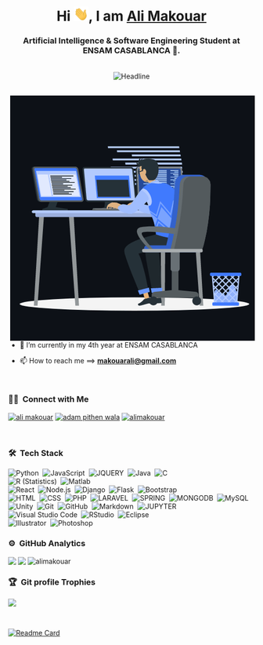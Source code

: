 <h1 align="center">Hi <img src="https://raw.githubusercontent.com/ABSphreak/ABSphreak/master/gifs/Hi.gif" width="30px">, I am <a href="https://www.linkedin.com/in/ali-makouar/">Ali Makouar</a> </h1>

<h3 align="center">Artificial Intelligence & Software Engineering Student at ENSAM CASABLANCA 🌟.</h3>

<br>

 <div align=center>
        <img src="https://readme-typing-svg.herokuapp.com?color=%236FDA44&size=32&center=true&vCenter=true&width=600&height=50&lines=Welcome+To+My+Profile+!" alt="Headline" />
    </div>
<br>




<p><img align="right" src="animation_500_kxa883sd.gif" alt="alimakouar" /></p>


- 🌱 I’m currently in my 4th year at ENSAM CASABLANCA

- 📫 How to reach me ==>  **makouarali@gmail.com**

<br>

### 🤝🏻 &nbsp;Connect with Me

<p align="left">
  <a href="https://www.linkedin.com/in/ali-makouar/" target="_blank"><img align="center"
      src="https://img.shields.io/badge/LinkedIn-0077B5?style=for-the-badge&logo=linkedin&logoColor=white"
      alt="ali makouar" /></a>
  <a href="https://web.facebook.com/ali.makouar" target="_blank"><img align="center"
      src="https://img.shields.io/badge/Facebook-1877F2?style=for-the-badge&logo=facebook&logoColor=white"
      alt="adam pithen wala" /></a>
 <a href="mailto:makouarali@gmail.com" target="_blank"><img align="center"
      src="https://img.shields.io/badge/Gmail-D14836?style=for-the-badge&logo=gmail&logoColor=white"
      alt="alimakouar" /></a>
</p>

<br>

### 🛠 &nbsp;Tech Stack

![Python](https://img.shields.io/badge/-Python-05122A?style=flat&logo=python)&nbsp;
![JavaScript](https://img.shields.io/badge/-JavaScript-05122A?style=flat&logo=javascript)&nbsp;
![JQUERY](https://img.shields.io/badge/-JQUERY-05122A?style=flat&logo=jquery)&nbsp;
![Java](https://img.shields.io/badge/-Java-05122A?style=flat&logo=Java&logoColor=FFA518)&nbsp;
![C](https://img.shields.io/badge/-C-05122A?style=flat&logo=C&logoColor=A8B9CC)\
![R (Statistics)](https://img.shields.io/badge/-R-05122A?style=flat&logo=R&logoColor=276DC3)&nbsp;
![Matlab](https://www.mathworks.com/matlabcentral/images/matlab-file-exchange.svg)\
![React](https://img.shields.io/badge/-React-05122A?style=flat&logo=react)&nbsp;
![Node.js](https://img.shields.io/badge/-Node.js-05122A?style=flat&logo=node.js)&nbsp;
![Django](https://img.shields.io/badge/-Django-05122A?style=flat&logo=django&logoColor=092E20)&nbsp;
![Flask](https://img.shields.io/badge/-Flask-05122A?style=flat&logo=flask)&nbsp;
![Bootstrap](https://img.shields.io/badge/-Bootstrap-05122A?style=flat&logo=bootstrap&logoColor=563D7C)\
![HTML](https://img.shields.io/badge/-HTML-05122A?style=flat&logo=HTML5)&nbsp;
![CSS](https://img.shields.io/badge/-CSS-05122A?style=flat&logo=CSS3&logoColor=1572B6)&nbsp;
![PHP](https://img.shields.io/badge/-PHP-05122A?style=flat&logo=php)&nbsp;
![LARAVEL](https://img.shields.io/badge/-LARAVEL-05122A?style=flat&logo=laravel)&nbsp;
![SPRING](https://img.shields.io/badge/-SPRING-05122A?style=flat&logo=spring)&nbsp;
![MONGODB](https://img.shields.io/badge/MongoDB-05122A?style=flat&logo=mongodb&logoColor=4EA94B)&nbsp;
![MySQL](https://img.shields.io/badge/MYSQL-05122A?style=flat&logo=mysql)&nbsp;
![Unity](https://img.shields.io/badge/Unity-05122A?style=flat&logo=unity)&nbsp;
![Git](https://img.shields.io/badge/-Git-05122A?style=flat&logo=git)&nbsp;
![GitHub](https://img.shields.io/badge/-GitHub-05122A?style=flat&logo=github)&nbsp;
![Markdown](https://img.shields.io/badge/-Markdown-05122A?style=flat&logo=markdown)&nbsp;
![JUPYTER](https://img.shields.io/badge/-Jupyter-05122A?style=flat&logo=jupyter)\
![Visual Studio Code](https://img.shields.io/badge/-Visual%20Studio%20Code-05122A?style=flat&logo=visual-studio-code&logoColor=007ACC)&nbsp;
![RStudio](https://img.shields.io/badge/-RStudio-05122A?style=flat&logo=rstudio)&nbsp;
![Eclipse](https://img.shields.io/badge/-Eclipse-05122A?style=flat&logo=eclipse-ide&logoColor=2C2255)\
![Illustrator](https://img.shields.io/badge/-Illustrator-05122A?style=flat&logo=adobe-illustrator)&nbsp;
![Photoshop](https://img.shields.io/badge/-Photoshop-05122A?style=flat&logo=adobe-photoshop)&nbsp;

### ⚙️ &nbsp;GitHub Analytics

  <img align="center" height="180em" src="https://github-readme-stats-eight-theta.vercel.app/api?username=alimakouar&show_icons=true&theme=algolia&include_all_commits=true&count_private=true"/>
  <img align="center" height="180em" src="https://github-readme-stats-eight-theta.vercel.app/api/top-langs/?username=alimakouar&layout=compact&langs_count=8&theme=algolia"/>
 <img align="center" src="https://github-readme-streak-stats.herokuapp.com/?user=alimakouar&theme=algolia&date_format=M%20j%5B%2C%20Y%5D" alt="alimakouar" />

<br>

### 🏆 &nbsp;Git profile Trophies

<p><img align="center" src="https://github-profile-trophy.vercel.app/?username=alimakouar&theme=algolia" />
 </p>
<br>

[![Readme Card](https://github-readme-stats.vercel.app/api/pin/?username=alimakouar&repo=OrientationFiliere)](https://github.com/KHALLOUK-Soufiane/OrientationFiliere)


